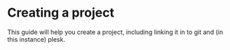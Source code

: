 # Creating a project
This guide will help you create a project, including linking it in to git and (in this instance) plesk.